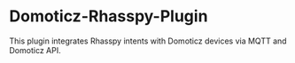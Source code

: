# Domoticz-Rhasspy-Plugin
This plugin integrates Rhasspy intents with Domoticz devices via MQTT and Domoticz API.
